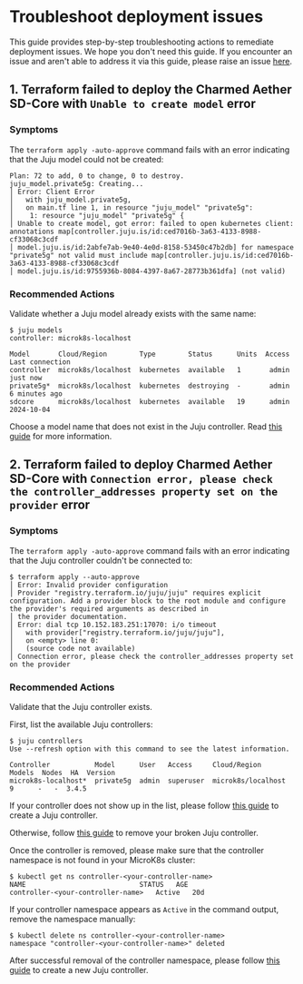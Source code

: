 # Troubleshoot deployment issues

This guide provides step-by-step troubleshooting actions to remediate deployment issues. We hope you don't need this guide. If you encounter an issue and aren't able to address it via this guide, please raise an issue [here][Bug Report].

## 1. Terraform failed to deploy the Charmed Aether SD-Core with `Unable to create model` error

### Symptoms

The `terraform apply -auto-approve` command fails with an error indicating that the Juju model could not be created:

```console
Plan: 72 to add, 0 to change, 0 to destroy.
juju_model.private5g: Creating...
│ Error: Client Error
│   with juju_model.private5g,
│   on main.tf line 1, in resource "juju_model" "private5g":
│    1: resource "juju_model" "private5g" {
│ Unable to create model, got error: failed to open kubernetes client: annotations map[controller.juju.is/id:ced7016b-3a63-4133-8988-cf33068c3cdf
│ model.juju.is/id:2abfe7ab-9e40-4e0d-8158-53450c47b2db] for namespace "private5g" not valid must include map[controller.juju.is/id:ced7016b-3a63-4133-8988-cf33068c3cdf
│ model.juju.is/id:9755936b-8084-4397-8a67-28773b361dfa] (not valid)
```

### Recommended Actions

Validate whether a Juju model already exists with the same name:

```shell
$ juju models
controller: microk8s-localhost

Model       Cloud/Region        Type        Status      Units  Access  Last connection
controller  microk8s/localhost  kubernetes  available   1       admin  just now
private5g*  microk8s/localhost  kubernetes  destroying  -       admin  6 minutes ago
sdcore      microk8s/localhost  kubernetes  available   19      admin  2024-10-04
```

Choose a model name that does not exist in the Juju controller. Read [this guide][Configure SD-Core K8s Deployment] for more information.

## 2. Terraform failed to deploy Charmed Aether SD-Core with `Connection error, please check the controller_addresses property set on the provider` error

### Symptoms

The `terraform apply -auto-approve` command fails with an error indicating that the Juju controller couldn't be connected to:

```console
$ terraform apply --auto-approve
│ Error: Invalid provider configuration
│ Provider "registry.terraform.io/juju/juju" requires explicit configuration. Add a provider block to the root module and configure the provider's required arguments as described in
│ the provider documentation.
│ Error: dial tcp 10.152.183.251:17070: i/o timeout
│   with provider["registry.terraform.io/juju/juju"],
│   on <empty> line 0:
│   (source code not available)
│ Connection error, please check the controller_addresses property set on the provider
```

### Recommended Actions

Validate that the Juju controller exists.

First, list the available Juju controllers:

```shell
$ juju controllers
Use --refresh option with this command to see the latest information.

Controller           Model      User   Access     Cloud/Region        Models  Nodes  HA  Version
microk8s-localhost*  private5g  admin  superuser  microk8s/localhost       9      -   -  3.4.5  
```

If your controller does not show up in the list, please follow [this guide][Bootstrap Juju Controller] to create a Juju controller.

Otherwise, follow [this guide][Remove Juju Controller] to remove your broken Juju controller.

Once the controller is removed, please make sure that the controller namespace is not found in your MicroK8s cluster:

```shell
$ kubectl get ns controller-<your-controller-name>
NAME                            STATUS   AGE
controller-<your-controller-name>   Active   20d
```

If your controller namespace appears as `Active` in the command output, remove the namespace manually:

```shell
$ kubectl delete ns controller-<your-controller-name>
namespace "controller-<your-controller-name>" deleted
```

After successful removal of the controller namespace, please follow [this guide][Bootstrap Juju Controller] to create a new Juju controller.

[Bug Report]: https://github.com/canonical/charmed-aether-sd-core/issues/new?assignees=&labels=bug&projects=&template=bug_report.yml
[Configure SD-Core K8s Deployment]: https://canonical-charmed-aether-sd-core.readthedocs-hosted.com/en/latest/how-to/deploy_sdcore_standalone/#deploy
[Remove Juju Controller]: https://juju.is/docs/juju/manage-controllers#heading--remove-a-controller
[Bootstrap Juju Controller]: https://canonical-charmed-aether-sd-core.readthedocs-hosted.com/en/latest/tutorials/getting_started/#bootstrap-a-juju-controller